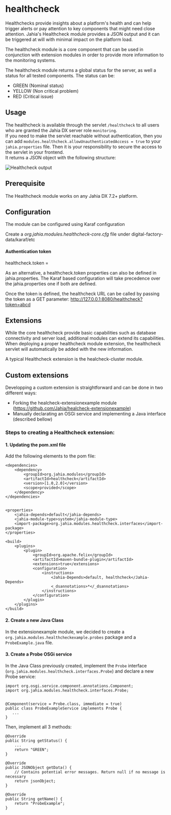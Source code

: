 # healthcheck

Healthchecks provide insights about a platform's health and can help trigger alerts or pay attention to key components that might need close attention. Jahia's Healthcheck module provides a JSON output and it can be triggered at will with minimal impact on the platform load.

The healthcheck module is a core component that can be used in conjunction with extension modules in order to provide more information to the monitoring systems.

The healthcheck module returns a global status for the server, as well a status for all tested components. The status can be:
 * GREEN (Nominal status)
 * YELLOW (Non critical problem)
 * RED (Critical issue)

## Usage

The healthcheck is available through the servlet `/healthcheck` to all users who are granted the Jahia DX server role `monitoring`.  
If you need to make the servlet reachable without authentication, then you can add `modules.healthcheck.allowUnauthenticatedAccess = true` 
to your `jahia.properties` file. Then it is your responsibility to secure the access to the servlet in your frontend.   
It returns a JSON object with the following structure:

![Healthcheck output](./images/output.png)

## Prerequisite

The Healthcheck module works on any Jahia DX 7.2+ platform.

## Configuration

The module can be configured using Karaf configuration

Create a *org.jahia.modules.healthcheck-core.cfg* file under digital-factory-data/karaf/etc

#### Authentication token

healthcheck.token = <Alphanumeric String>

As an alternative, a healthcheck.token properties can also be defined in jahia.properties. The Karaf based configuration will take precedence over the jahia.properties one if both are defined.

Once the token is defined, the healthcheck URL can be called by passing the token as a GET parameter:
http://127.0.0.1:8080/healthcheck?token=abcd

## Extensions

While the core healthcheck provide basic capabilities such as database connectivity and server load, additional modules can extend its capabilities. When deploying a proper healthcheck module extension, the healthcheck servlet will automatically be added with the new information. 

A typical Healthcheck extension is the healcheck-cluster module.

## Custom extensions

Developping a custom extension is straightforward and can be done in two different ways:
 - Forking the healcheck-extensionexample module (https://github.com/Jahia/healcheck-extensionexample)
 - Manually declarating an OSGi service and implementing a Java interface (described bellow)
 
### Steps to creating a Healthcheck extension:
#### 1. Updating the pom.xml file
 
Add the following elements to the pom file:
 
    <dependencies>
        <dependency>
            <groupId>org.jahia.modules</groupId>
            <artifactId>healthcheck</artifactId>
            <version>[1.0,2.0]</version>
            <scope>provided</scope>
        </dependency>
    </dependencies>


    <properties>
        <jahia-depends>default</jahia-depends>
        <jahia-module-type>system</jahia-module-type>
        <import-package>org.jahia.modules.healthcheck.interfaces</import-package>
    </properties>

    <build>
        <plugins>
            <plugin>
                <groupId>org.apache.felix</groupId>
                <artifactId>maven-bundle-plugin</artifactId>
                <extensions>true</extensions>
                <configuration>
                    <instructions>
                        <Jahia-Depends>default, healthcheck</Jahia-Depends>
                        <_dsannotations>*</_dsannotations>
                    </instructions>
                </configuration>
            </plugin>
        </plugins>
    </build>
    
 #### 2. Create a new Java Class
 
 In the extensionexample module, we decided to create a `org.jahia.modules.healthcheckexample.probes` package and a `ProbeExample.java` file.
 
 #### 3. Create a Probe OSGi service
 
In the Java Class previously created, implement the `Probe` interface (`org.jahia.modules.healthcheck.interfaces.Probe`) and declare a new Probe service:  

```
import org.osgi.service.component.annotations.Component;
import org.jahia.modules.healthcheck.interfaces.Probe;


@Component(service = Probe.class, immediate = true)
public class ProbeExampleService implements Probe {
   ...
}
```

Then, implement all 3 methods:

```
@Override
public String getStatus() {
    ...
    return "GREEN";
}

@Override
public JSONObject getData() {
    // Contains potential error messages. Return null if no message is necessary
    return jsonObject;
}

@Override
public String getName() {
    return "ProbeExample";
}
```
